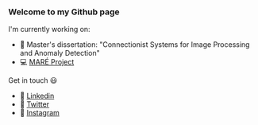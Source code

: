 ### Welcome to my Github page

I'm currently working on:
- :notebook: Master's dissertation: "Connectionist Systems for Image Processing and Anomaly Detection"
- :computer: [MARÉ Project](https://www.mare-project.org/?lang=en)

Get in touch :smiley: 
- :link: [Linkedin](https://www.linkedin.com/in/luisgomes24/?locale=en_US)
- :link: [Twitter](https://twitter.com/luisgomes_24)
- :link: [Instagram](https://www.instagram.com/luisgomes24/)

<!--
**luisgomes24/luisgomes24** is a ✨ _special_ ✨ repository because its `README.md` (this file) appears on your GitHub profile.

Here are some ideas to get you started:


- 🌱 I’m currently learning ...
- 👯 I’m looking to collaborate on ...
- 🤔 I’m looking for help with ...
- 💬 Ask me about ...
- 📫 How to reach me: ...
- 😄 Pronouns: ...
- ⚡ Fun fact: ...
-->
